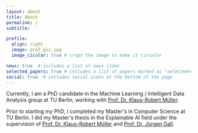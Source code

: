 ```yaml
---
layout: about
title: About
permalink: /
subtitle: 

profile:
  align: right
  image: prof_pic.jpg
  image_cicular: true # crops the image to make it circular

news: true  # includes a list of news items
selected_papers: true # includes a list of papers marked as "selected={true}"
social: true  # includes social icons at the bottom of the page
---
```

Currently, I am a PhD candidate in the Machine Learning / Intelligent Data Analysis group at TU Berlin, working with [Prof. Dr. Klaus-Robert Müller](https://scholar.google.com/citations?user=jplQac8AAAAJ&hl=en).

Prior to starting my PhD, I completed my Master's in Computer Science at TU Berlin. I did my Master's thesis in the Explainable AI field under the supervision of [Prof. Dr. Klaus-Robert Müller](https://scholar.google.com/citations?user=jplQac8AAAAJ&hl=en) and [Prof. Dr. Jürgen Gall](https://scholar.google.com/citations?user=1CLaPMEAAAAJ).
